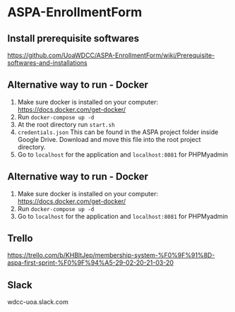 # ASPA-EnrollmentForm

## Install prerequisite softwares
https://github.com/UoaWDCC/ASPA-EnrollmentForm/wiki/Prerequisite-softwares-and-installations

## Alternative way to run - Docker
1. Make sure docker is installed on your computer: https://docs.docker.com/get-docker/
2. Run `docker-compose up -d`
3. At the root directory run `start.sh`
4. `credentials.json` This can be found in the ASPA project folder inside Google Drive. Download and move this file into the root project directory.
5. Go to `localhost` for the application and `localhost:8081` for PHPMyadmin

## Alternative way to run - Docker
1. Make sure docker is installed on your computer: https://docs.docker.com/get-docker/
2. Run `docker-compose up -d`
3. Go to `localhost` for the application and `localhost:8081` for PHPMyadmin

## Trello 
https://trello.com/b/KHBltJep/membership-system-%F0%9F%91%8D-aspa-first-sprint-%F0%9F%94%A5-29-02-20-21-03-20

## Slack
wdcc-uoa.slack.com
